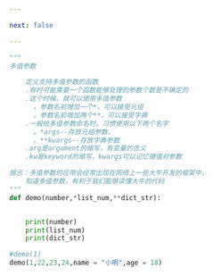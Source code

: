 ```yaml
---

next: false

---
```




<BlogInfo id="900" title="15.多值参数" author="白日梦想猿" pv=0 read_times=0 pre_cost_time="0分23秒" category="语法进阶" tag_list="['语法进阶']" create_time="2020.02.18 14:16:10" update_time="2020.02.19 08:49:12" />

```python
"""
多值参数

    定义支持多值参数的函数
    .有时可能需要一个函数能够处理的参数个数是不确定的
    .这个时候，就可以使用多值参数
      。参数名前增加一个*，可以接受元组
      。参数名前增加两个**，可以接受字典
    .一般给多值参数命名时，习惯使用以下两个名字
      。*args--存放元组参数，
      。**kwargs--存放字典参数
    .arg是argument的缩写，有变量的含义
    .kw是keyword的缩写，kwargs可以记忆键值对参数

提示：多值参数的应用会经常出现在网络上一些大牛开发的框架中，
    知道多值参数，有利于我们能够读懂大牛的代码
"""
def demo(number,*list_num,**dict_str):


    print(number)
    print(list_num)
    print(dict_str)

#demo(1)
demo(1,22,23,24,name = "小明",age = 18)
```



<ActionBox />

